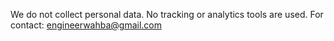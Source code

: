 We do not collect personal data. No tracking or analytics tools are used. For contact: engineerwahba@gmail.com